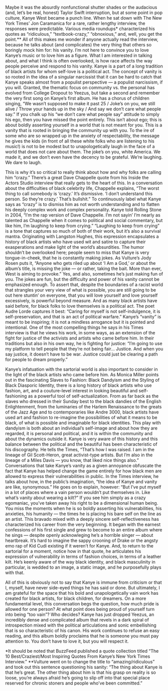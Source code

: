 Maybe it was the absurdly nonfunctional shutter shades or the audacious (and, let’s be real, honest) Taylor Swift interruption, but at some point in pop culture, Kanye West became a punch line. When he sat down with The New York Times’ Jon Caramanica for a rare, rather lengthy interview, the responses were predictable. Various media roundups* characterized his quotes as “ridiculous,” “textbook-crazy,” “obnoxious,” and, well, you get the point.** All of this makes me wonder if anyone actually read the interview, because he talks about (and complicates) the very thing that others so boringly mock him for: his vanity. I’m not here to convince you to love Kanye’s music or to love him as a figure. What I am interested in talking about, and what I think is often overlooked, is how race affects the way people perceive and respond to his vanity. Kanye is a part of a long tradition of black artists for whom self-love is a political act.
The concept of vanity is so rooted in the idea of a singular narcissist that it can be hard to catch that Kanye speaks almost from a populist perspective — a populist narcissism, if you will. Granted, the thematic focus on community vs. the personal has evolved from College Dropout to Yeezus, but take a second and remember the very first song on Kanye’s first album. He has a chorus of children singing, “We wasn’t supposed to make it past 25 / Joke’s on you, we still alive / Throw your hands up in the sky / And say we don’t care what people say.” If you chalk up his “we don’t care what people say” attitude to simply his ego, then you have missed the point entirely. This isn’t about ego; this is about boldly asserting yourself in a world that is not meant for you. This is a vanity that is rooted in bringing the community up with you. To the ire of some who are so wrapped up in the anxiety of respectability, the message he gives the kids (in front of all these white folks who are listening to his music!) is not to be modest but to unapologetically laugh in the face of a world that does not care about them. The joke’s on you, white America. We made it, and we don’t even have the decency to be grateful. We’re laughing. We dare to laugh.

This is why it’s so critical to really think about how and why folks are calling him “crazy.” There’s a great Dave Chappelle quote from his Inside the Actors Studio interview that really gets to the heart of this. In a conversation about the difficulties of black celebrity life, Chappelle explains, “The worst thing to call somebody is ‘crazy.’ It’s dismissive. ‘I don’t understand this person. So they’re crazy.’ That’s bullshit.” To continuously label what Kanye says as “crazy” is to dismiss him as not worth understanding and to flatten his deeply complex work and complex personality. Kanye told Rolling Stone in 2004, “I’m the rap version of Dave Chappelle. I’m not sayin’ I’m nearly as talented as Chappelle when it comes to political and social commentary, but like him, I’m laughing to keep from crying.” “Laughing to keep from crying” is a tone that captures so much of both of their work, but it’s also a survival mantra. Originating with Langston Hughes, this expression encapsulates a history of black artists who have used wit and satire to capture their exasperations and make light of the world’s absurdities. The humor shouldn’t be overlooked here; people seem to miss that Kanye is very tongue-in-cheek, that he is constantly making jokes. As Vulture’s Jody Rosen puts it, “Anyone who gets riled up about ‘I Am a God,’ or about the album’s title, is missing the joke — or rather, taking the bait. More than ever, West is aiming to provoke.” Yes, and also, sometimes he’s just making fun of you.
The jokes are fun, but the difficulty and power of his vanity cannot be emphasized enough. To assert that, despite the boundaries of a racist world that strangles your very view of what is possible, you are still going to be out here stuntin’ on everyone, that you will love yourself and love yourself excessively, is powerful beyond measure. And as many black artists have said before, for black folks to love themselves is a political act. The poet Audre Lorde captures it best: “Caring for myself is not self-indulgence, it is self-preservation, and that is an act of political warfare.” Kanye’s “vanity” is meant to be inspiring; it is not a mindless arrogance but it is pointed and intentional. One of the most compelling things he says in his Times interview is that he views his work, in some ways, as an extension of the fight for justice of the activists and artists who came before him. In their traditions but also in his own way, he is fighting for justice: “I’m going to use my platform to tell people that they’re not being fair… Justice. And when you say justice, it doesn’t have to be war. Justice could just be clearing a path for people to dream properly.”

Kanye’s infatuation with the sartorial world is also important to consider in the light of the black artists who came before him. As Monica Miller points out in the fascinating Slaves to Fashion: Black Dandyism and the Styling of Black Diasporic Identity, there is a long history of black artists who use fashion, art, and a couture-level interest in looking beautiful and self-fashioning as a powerful tool of self-actualization. From as far back as the slaves who dressed in their Sunday best to the black dandies of the English Enlightenment, from the luminaries of the Harlem Renaissance to the greats of the Jazz Age and to contemporaries like Andre 3000, black artists have used art and fashion to re-imagine the possibilities of what it means to be black, of what is possible and imaginable for black identities. This play with dandyism is both about an individual’s self-image and about how they are regarded, it is personal and political, and it is within the community and about the dynamics outside it. Kanye is very aware of this history and this balance between the political and the beautiful has been characteristic of his discography. He tells the Times, “That’s how I was raised. I am in the lineage of Gil Scott-Heron, great activist-type artists. But I’m also in the lineage of a Miles Davis — you know, that liked nice things also.”
Conversations that take Kanye’s vanity as a given annoyance obfuscate the fact that Kanye has helped change the game entirely for how black men are allowed to express their vulnerabilities in public. In the Times interview, he talks about how, in the public’s imagination, “the idea of Kanye and vanity are like, synonymous.” He goes on to explain, however: “But I’ve put myself in a lot of places where a vain person wouldn’t put themselves in. Like what’s vanity about wearing a kilt?” If you see him simply as a crazy egomaniac, you’ve taken away his right to be a dimensional human being. You miss the moments when he is so boldly asserting his vulnerabilities, his anxieties, his humanity — the times he is placing his bare self on the line as an artist. This bravado mixed with a deeply sincere self-reflectiveness has characterized his career from the very beginning. It began with the earnest confessions of his first single and grew to become to an entire album where he sings — despite openly acknowleging he’s a horrible singer — about heartbreak. It’s hard to imagine the sappy crooning of Drake or the angsty emo rap of Kid Cudi existing if it weren’t for Kanye. And, to return to the sartorial for a moment, notice how in that quote, he articulates his expression of vulnerability in terms of fashion choices, in terms of a leather kilt. He’s keenly aware of the way black identity, and black masculinity in particular, is wedded to an image, a static image, and he purposefully plays with that.

All of this is obviously not to say that Kanye is immune from criticism or that I, myself, have never side-eyed things he has said or done. But ultimately, I am grateful for the space that his bold and unapologetically vain work has created for black artists, for black children, for dreamers. On a more fundamental level, this conversation begs the question, how much pride is allowed for one person? At what point does being proud of yourself turn into being “too vain”? Who decides? Kanye has just dropped Yeezus, an incredibly dense and complicated album that revels in a dark spiral of introspection mixed with the political articulations and sonic embellishing that is so characteristic of his canon. His work continues to refuse an easy reading, and this album boldly proclaims that he is someone you must pay attention to. You don’t have to love it, but you will respect it.

*It should be noted that BuzzFeed published a quote collection titled “The 10 Best/Craziest/Most Inspiring Quotes From Kanye’s New York Times Interview.”
**Vulture went on to change the title to “amazing/ridiculous” and took out this sentence questioning his sanity: “The thing about Kanye is that he’s great. The other thing about him is that his grasp on reality is so loose, you’re always afraid he’s going to slip off into that special place reserved for chronic stoners and people who’ve been committed.”